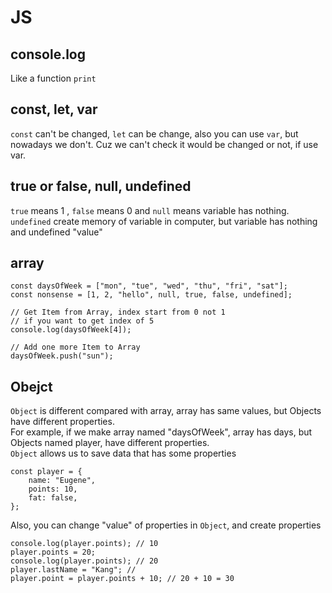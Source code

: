# JS

## console.log

Like a function `print`

## const, let, var

`const` can't be changed, `let` can be change, also you can use `var`, but nowadays we don't. Cuz we can't check it would be changed or not, if use var.

## true or false, null, undefined

`true` means 1 , `false` means 0 and `null` means variable has nothing. `undefined` create memory of variable in computer, but variable has nothing and undefined "value"

## array
```
const daysOfWeek = ["mon", "tue", "wed", "thu", "fri", "sat"];
const nonsense = [1, 2, "hello", null, true, false, undefined];

// Get Item from Array, index start from 0 not 1
// if you want to get index of 5
console.log(daysOfWeek[4]);

// Add one more Item to Array
daysOfWeek.push("sun");
```

## Obejct

`Object` is different compared with array, array has same values, but Objects have different properties.
<br>For example, if we make array named "daysOfWeek", array has days, but Objects named player, have different properties.
<br>`Object` allows us to save data that has some properties 
```
const player = {
    name: "Eugene",
    points: 10,
    fat: false,
};
```
Also, you can change "value" of properties in `Object`, and create properties
```
console.log(player.points); // 10
player.points = 20;
console.log(player.points); // 20
player.lastName = "Kang"; // 
player.point = player.points + 10; // 20 + 10 = 30
```
